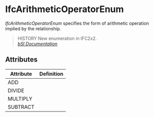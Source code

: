IfcArithmeticOperatorEnum
=========================
_IfcArithmeticOperatorEnum_ specifies the form of arithmetic operation implied
by the relationship.  
  
> HISTORY  New enumeration in IFC2x2.  
[ _bSI
Documentation_](https://standards.buildingsmart.org/IFC/DEV/IFC4_2/FINAL/HTML/schema/ifccostresource/lexical/ifcarithmeticoperatorenum.htm)


Attributes
----------
| Attribute   | Definition   |
|-------------|--------------|
| ADD         |              |
| DIVIDE      |              |
| MULTIPLY    |              |
| SUBTRACT    |              |
